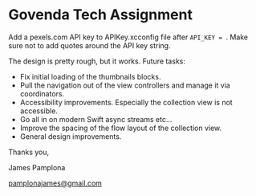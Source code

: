 # Govenda Tech Assignment

Add a pexels.com API key to APIKey.xcconfig file after `API_KEY = `.
Make sure not to add quotes around the API key string.

The design is pretty rough, but it works.
Future tasks:

- Fix initial loading of the thumbnails blocks.
- Pull the navigation out of the view controllers and manage it via coordinators.
- Accessibility improvements. Especially the collection view is not accessible.
- Go all in on modern Swift async streams etc...
- Improve the spacing of the flow layout of the collection view.
- General design improvements.

Thanks you,

James Pamplona

<pamplonajames@gmail.com>